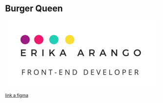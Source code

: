 # Burger Queen

![inicio](https://github.com/erikaArango/portafolio/blob/main/src/imagenes/mi%20logo%20developer.png)


 [link a figma](https://www.figma.com/file/0JkcgY4HzZceeolodiG92U/Burger-Queen-colors?node-id=211%3A2) 








